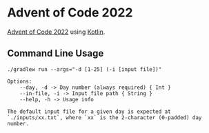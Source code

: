 # Advent of Code 2022

[Advent of Code 2022](https://adventofcode.com/2022/) using [Kotlin](https://kotlinlang.org/).

## Command Line Usage

```
./gradlew run --args="-d [1-25] (-i [input file])"

Options: 
    --day, -d -> Day number (always required) { Int }
    --in-file, -i -> Input file path { String }
    --help, -h -> Usage info

The default input file for a given day is expected at `./inputs/xx.txt`, where `xx` is the 2-character (0-padded) day number.
```
